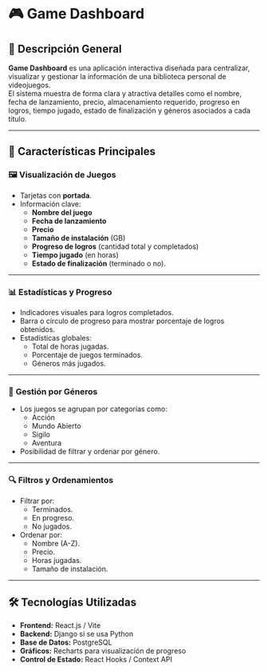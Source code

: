 # 🎮 Game Dashboard  

## 📌 Descripción General  
**Game Dashboard** es una aplicación interactiva diseñada para centralizar, visualizar y gestionar la información de una biblioteca personal de videojuegos.  
El sistema muestra de forma clara y atractiva detalles como el nombre, fecha de lanzamiento, precio, almacenamiento requerido, progreso en logros, tiempo jugado, estado de finalización y géneros asociados a cada título.  


---

## 🚀 Características Principales  

### 🖼️ **Visualización de Juegos**
- Tarjetas con **portada**.  
- Información clave:  
  - **Nombre del juego**  
  - **Fecha de lanzamiento**  
  - **Precio**  
  - **Tamaño de instalación** (GB)  
  - **Progreso de logros** (cantidad total y completados)  
  - **Tiempo jugado** (en horas)  
  - **Estado de finalización** (terminado o no).  

---

### 📊 **Estadísticas y Progreso**
- Indicadores visuales para logros completados.  
- Barra o círculo de progreso para mostrar porcentaje de logros obtenidos.  
- Estadísticas globales:
  - Total de horas jugadas.
  - Porcentaje de juegos terminados.
  - Géneros más jugados.

---

### 🎯 **Gestión por Géneros**
- Los juegos se agrupan por categorías como:
  - Acción
  - Mundo Abierto
  - Sigilo
  - Aventura
- Posibilidad de filtrar y ordenar por género.

---

### 🔍 **Filtros y Ordenamientos**
- Filtrar por:
  - Terminados.
  - En progreso.
  - No jugados.
- Ordenar por:
  - Nombre (A-Z).
  - Precio.
  - Horas jugadas.
  - Tamaño de instalación.

---

## 🛠️ Tecnologías Utilizadas  
- **Frontend:** React.js / Vite  
- **Backend:** Django si se usa Python  
- **Base de Datos:** PostgreSQL   
- **Gráficos:** Recharts para visualización de progreso  
- **Control de Estado:** React Hooks / Context API  
